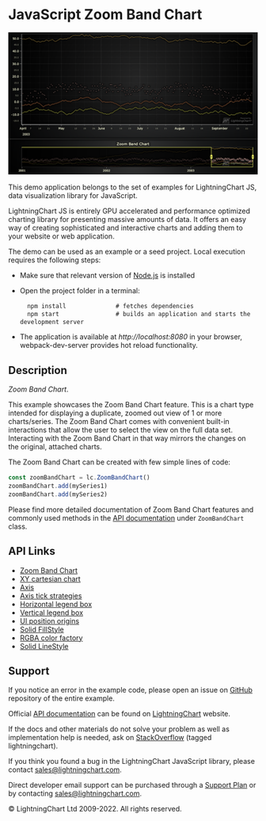 # JavaScript Zoom Band Chart

![JavaScript Zoom Band Chart](zoomBandChart-darkGold.png)

This demo application belongs to the set of examples for LightningChart JS, data visualization library for JavaScript.

LightningChart JS is entirely GPU accelerated and performance optimized charting library for presenting massive amounts of data. It offers an easy way of creating sophisticated and interactive charts and adding them to your website or web application.

The demo can be used as an example or a seed project. Local execution requires the following steps:

-   Make sure that relevant version of [Node.js](https://nodejs.org/en/download/) is installed
-   Open the project folder in a terminal:

          npm install              # fetches dependencies
          npm start                # builds an application and starts the development server

-   The application is available at _http://localhost:8080_ in your browser, webpack-dev-server provides hot reload functionality.


## Description

_Zoom Band Chart_.

This example showcases the Zoom Band Chart feature.
This is a chart type intended for displaying a duplicate, zoomed out view of 1 or more charts/series.
The Zoom Band Chart comes with convenient built-in interactions that allow the user to select the view on the full data set. Interacting with the Zoom Band Chart in that way mirrors the changes on the original, attached charts.

The Zoom Band Chart can be created with few simple lines of code:

```javascript
const zoomBandChart = lc.ZoomBandChart()
zoomBandChart.add(mySeries1)
zoomBandChart.add(mySeries2)
```

Please find more detailed documentation of Zoom Band Chart features and commonly used methods in the [API documentation](https://lightningchart.com/js-charts/api-documentation) under `ZoomBandChart` class.


## API Links

* [Zoom Band Chart]
* [XY cartesian chart]
* [Axis]
* [Axis tick strategies]
* [Horizontal legend box]
* [Vertical legend box]
* [UI position origins]
* [Solid FillStyle]
* [RGBA color factory]
* [Solid LineStyle]


## Support

If you notice an error in the example code, please open an issue on [GitHub][0] repository of the entire example.

Official [API documentation][1] can be found on [LightningChart][2] website.

If the docs and other materials do not solve your problem as well as implementation help is needed, ask on [StackOverflow][3] (tagged lightningchart).

If you think you found a bug in the LightningChart JavaScript library, please contact sales@lightningchart.com.

Direct developer email support can be purchased through a [Support Plan][4] or by contacting sales@lightningchart.com.

[0]: https://github.com/Arction/
[1]: https://lightningchart.com/lightningchart-js-api-documentation/
[2]: https://lightningchart.com
[3]: https://stackoverflow.com/questions/tagged/lightningchart
[4]: https://lightningchart.com/support-services/

© LightningChart Ltd 2009-2022. All rights reserved.


[Zoom Band Chart]: https://lightningchart.com/js-charts/api-documentation/v5.2.0/classes/ZoomBandChart.html
[XY cartesian chart]: https://lightningchart.com/js-charts/api-documentation/v5.2.0/classes/ChartXY.html
[Axis]: https://lightningchart.com/js-charts/api-documentation/v5.2.0/classes/Axis.html
[Axis tick strategies]: https://lightningchart.com/js-charts/api-documentation/v5.2.0/variables/AxisTickStrategies.html
[Horizontal legend box]: https://lightningchart.com/js-charts/api-documentation/v5.2.0/variables/LegendBoxBuilders.html
[Vertical legend box]: https://lightningchart.com/js-charts/api-documentation/v5.2.0/variables/LegendBoxBuilders.html
[UI position origins]: https://lightningchart.com/js-charts/api-documentation/v5.2.0/variables/UIOrigins.html
[Solid FillStyle]: https://lightningchart.com/js-charts/api-documentation/v5.2.0/classes/SolidFill.html
[RGBA color factory]: https://lightningchart.com/js-charts/api-documentation/v5.2.0/functions/ColorRGBA.html
[Solid LineStyle]: https://lightningchart.com/js-charts/api-documentation/v5.2.0/classes/SolidLine.html

